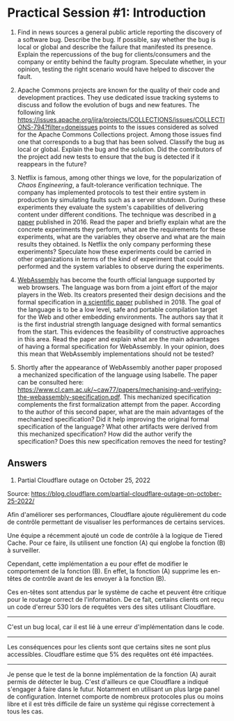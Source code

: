 # Practical Session #1: Introduction

1. Find in news sources a general public article reporting the discovery of a software bug. Describe the bug. If possible, say whether the bug is local or global and describe the failure that manifested its presence. Explain the repercussions of the bug for clients/consumers and the company or entity behind the faulty program. Speculate whether, in your opinion, testing the right scenario would have helped to discover the fault.

2. Apache Commons projects are known for the quality of their code and development practices. They use dedicated issue tracking systems to discuss and follow the evolution of bugs and new features. The following link https://issues.apache.org/jira/projects/COLLECTIONS/issues/COLLECTIONS-794?filter=doneissues points to the issues considered as solved for the Apache Commons Collections project. Among those issues find one that corresponds to a bug that has been solved. Classify the bug as local or global. Explain the bug and the solution. Did the contributors of the project add new tests to ensure that the bug is detected if it reappears in the future?

3. Netflix is famous, among other things we love, for the popularization of *Chaos Engineering*, a fault-tolerance verification technique. The company has implemented protocols to test their entire system in production by simulating faults such as a server shutdown. During these experiments they evaluate the system's capabilities of delivering content under different conditions. The technique was described in [a paper](https://arxiv.org/ftp/arxiv/papers/1702/1702.05843.pdf) published in 2016. Read the paper and briefly explain what are the concrete experiments they perform, what are the requirements for these experiments, what are the variables they observe and what are the main results they obtained. Is Netflix the only company performing these experiments? Speculate how these experiments could be carried in other organizations in terms of the kind of experiment that could be performed and the system variables to observe during the experiments.

4. [WebAssembly](https://webassembly.org/) has become the fourth official language supported by web browsers. The language was born from a joint effort of the major players in the Web. Its creators presented their design decisions and the formal specification in [a scientific paper](https://people.mpi-sws.org/~rossberg/papers/Haas,%20Rossberg,%20Schuff,%20Titzer,%20Gohman,%20Wagner,%20Zakai,%20Bastien,%20Holman%20-%20Bringing%20the%20Web%20up%20to%20Speed%20with%20WebAssembly.pdf) published in 2018. The goal of the language is to be a low level, safe and portable compilation target for the Web and other embedding environments. The authors say that it is the first industrial strength language designed with formal semantics from the start. This evidences the feasibility of constructive approaches in this area. Read the paper and explain what are the main advantages of having a formal specification for WebAssembly. In your opinion, does this mean that WebAssembly implementations should not be tested? 

5.  Shortly after the appearance of WebAssembly another paper proposed a mechanized specification of the language using Isabelle. The paper can be consulted here: https://www.cl.cam.ac.uk/~caw77/papers/mechanising-and-verifying-the-webassembly-specification.pdf. This mechanized specification complements the first formalization attempt from the paper. According to the author of this second paper, what are the main advantages of the mechanized specification? Did it help improving the original formal specification of the language? What other artifacts were derived from this mechanized specification? How did the author verify the specification? Does this new specification removes the need for testing?

## Answers

1. Partial Cloudflare outage on October 25, 2022

Source: https://blog.cloudflare.com/partial-cloudflare-outage-on-october-25-2022/

Afin d'améliorer ses performances, Cloudflare ajoute régulièrement du code de contrôle permettant
de visualiser les performances de certains services.

Une équipe a récemment ajouté un code de contrôle à la logique de Tiered Cache.
Pour ce faire, ils utilisent une fonction (A) qui englobe la fonction (B) à surveiller.

Cependant, cette implémentation a eu pour effet de modifier le comportement de la fonction (B).
En effet, la fonction (A) supprime les en-têtes de contrôle avant de les envoyer à la fonction (B).

Ces en-têtes sont attendus par le système de cache et peuvent être critique pour le routage correct de l'information.
De ce fait, certains clients ont reçu un code d'erreur 530 lors de requêtes vers des sites utilisant Cloudflare.

---

C'est un bug local, car il est lié à une erreur d'implémentation dans le code.

---

Les conséquences pour les clients sont que certains sites ne sont plus accessibles. Cloudflare estime que 5% des requêtes ont été impactées.

---

Je pense que le test de la bonne implémentation de la fonction (A) aurait permis de détecter le bug.
C'est d'ailleurs ce que Cloudflare a indiqué s'engager à faire dans le futur. Notamment en utilisant un plus large panel de configuration.
Internet comporte de nombreux protocoles plus ou moins libre et il est très difficile de faire un système qui régisse correctement à tous les cas.